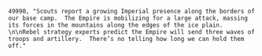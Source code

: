 ﻿```text
49990, "Scouts report a growing Imperial presence along the borders of our base camp.  The Empire is mobilizing for a large attack, massing its forces in the mountains along the edges of the ice plain. \n\nRebel strategy experts predict the Empire will send three waves of troops and artillery.  There’s no telling how long we can hold them off."
```